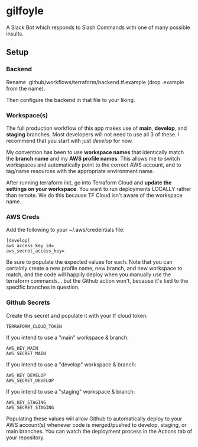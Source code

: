 # gilfoyle
A Slack Bot which responds to Slash Commands with one of many possible insults. 

## Setup

### Backend

Rename .github/workflows/terraform/backend.tf.example (drop .example from the name). 

Then configure the backend in that file to your liking. 

### Workspace(s)

The full production workflow of this app makes use of **main**, **develop**,
and **staging** branches. Most developers will not need to use all 3 of these.
I recommend that you start with just *develop* for now. 

My convention has been to use **workspace names** that identically match the
**branch name** and my **AWS profile names**. This allows me to switch workspaces and
automatically point to the correct AWS account, and to tag/name resources with
the appropriate environment name. 

After running terraform init, go into Terraform Cloud and **update the settings
on your workspace**. You want to run deployments LOCALLY rather than remote. We
do this because TF Cloud isn't aware of the workspace name. 

### AWS Creds

Add the following to your ~/.aws/credentials file:

    [develop]
    aws_access_key_id=
    aws_secret_access_key=

Be sure to populate the expected values for each. Note that you can certainly
create a new profile name, new branch, and new workspace to match, and the
code will happily deploy when you manually use the terraform commands... but 
the Github action won't, because it's tied to the specific branches in question. 

### Github Secrets

Create this secret and populate it with your tf cloud token:

    TERRAFORM_CLOUD_TOKEN

If you intend to use a "main" workspace & branch: 

    AWS_KEY_MAIN
    AWS_SECRET_MAIN

If you intend to use a "develop" workspace & branch:

    AWS_KEY_DEVELOP
    AWS_SECRET_DEVELOP

If you intend to use a "staging" workspace & branch:

    AWS_KEY_STAGING
    AWS_SECRET_STAGING

Populating these values will allow Github to automatically deploy to your AWS account(s)
whenever code is merged/pushed to develop, staging, or main branches. You can watch
the deployment process in the Actions tab of your repository. 
